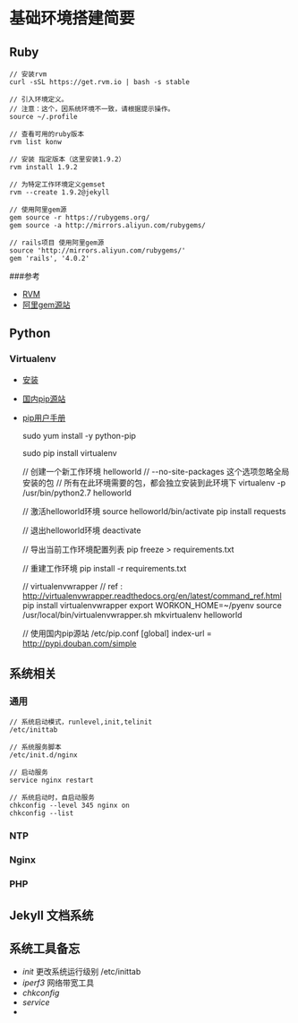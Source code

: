 # 基础环境搭建简要

## Ruby
    // 安装rvm
    curl -sSL https://get.rvm.io | bash -s stable

    // 引入环境定义。 
    // 注意：这个，因系统环境不一致，请根据提示操作。
    source ~/.profile

    // 查看可用的ruby版本
    rvm list konw
    
    // 安装 指定版本（这里安装1.9.2）
    rvm install 1.9.2

    // 为特定工作环境定义gemset
    rvm --create 1.9.2@jekyll

    // 使用阿里gem源
    gem source -r https://rubygems.org/
    gem source -a http://mirrors.aliyun.com/rubygems/
    
    // rails项目 使用阿里gem源
    source 'http://mirrors.aliyun.com/rubygems/'
    gem 'rails', '4.0.2'

###参考
* [RVM][1]
* [阿里gem源站][2]

## Python
### Virtualenv
* [安装][3]
* [国内pip源站][4]
* [pip用户手册][5]

    sudo yum install -y python-pip

    sudo pip install virtualenv

    // 创建一个新工作环境 helloworld
    // --no-site-packages 这个选项忽略全局安装的包
    // 所有在此环境需要的包，都会独立安装到此环境下
    virtualenv -p /usr/bin/python2.7 helloworld

    // 激活helloworld环境
    source helloworld/bin/activate
    pip install requests

    // 退出helloworld环境
    deactivate 

    // 导出当前工作环境配置列表
    pip freeze > requirements.txt

    // 重建工作环境
    pip install -r requirements.txt

    // virtualenvwrapper
    // ref : http://virtualenvwrapper.readthedocs.org/en/latest/command_ref.html
    pip install virtualenvwrapper
    export WORKON_HOME=~/pyenv
    source /usr/local/bin/virtualenvwrapper.sh
    mkvirtualenv helloworld

    // 使用国内pip源站
    /etc/pip.conf
        [global]
        index-url = http://pypi.douban.com/simple
    

## 系统相关
### 通用
    // 系统启动模式，runlevel,init,telinit
    /etc/inittab

    // 系统服务脚本
    /etc/init.d/nginx

    // 启动服务
    service nginx restart

    // 系统启动时，自启动服务
    chkconfig --level 345 nginx on
    chkconfig --list 
### NTP

### Nginx

### PHP

## Jekyll 文档系统

## 系统工具备忘
* *init* 更改系统运行级别 /etc/inittab
* *iperf3* 网络带宽工具
* *chkconfig*
* *service*
* 

[1]: https://rvm.io/rvm/install
[2]: http://mirrors.aliyun.com/help/rubygems
[3]: http://virtualenv.readthedocs.org/en/latest/installation.html
[4]: http://www.cnblogs.com/cmsd/p/3677412.html
[5]: https://pip.pypa.io/en/latest/user_guide.html